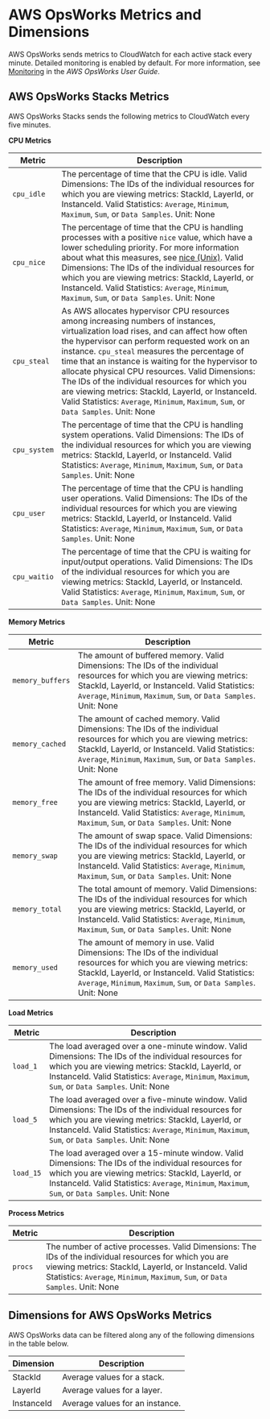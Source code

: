 # AWS OpsWorks Metrics and Dimensions<a name="ops-metricscollected"></a>

AWS OpsWorks sends metrics to CloudWatch for each active stack every minute\. Detailed monitoring is enabled by default\. For more information, see [Monitoring](http://docs.aws.amazon.com/opsworks/latest/userguide/monitoring.html) in the *AWS OpsWorks User Guide*\.

## AWS OpsWorks Stacks Metrics<a name="opsworks-metrics-dimensions"></a>

AWS OpsWorks Stacks sends the following metrics to CloudWatch every five minutes\.


**CPU Metrics**  

| Metric | Description | 
| --- | --- | 
|  `cpu_idle` |  The percentage of time that the CPU is idle\. Valid Dimensions: The IDs of the individual resources for which you are viewing metrics: StackId, LayerId, or InstanceId\. Valid Statistics: `Average`, `Minimum`, `Maximum`, `Sum`, or `Data Samples`\. Unit: None  | 
|  `cpu_nice` |  The percentage of time that the CPU is handling processes with a positive `nice` value, which have a lower scheduling priority\. For more information about what this measures, see [nice \(Unix\)](http://en.wikipedia.org/wiki/Nice_(Unix))\. Valid Dimensions: The IDs of the individual resources for which you are viewing metrics: StackId, LayerId, or InstanceId\. Valid Statistics: `Average`, `Minimum`, `Maximum`, `Sum`, or `Data Samples`\. Unit: None  | 
|  `cpu_steal` |  As AWS allocates hypervisor CPU resources among increasing numbers of instances, virtualization load rises, and can affect how often the hypervisor can perform requested work on an instance\. `cpu_steal` measures the percentage of time that an instance is waiting for the hypervisor to allocate physical CPU resources\. Valid Dimensions: The IDs of the individual resources for which you are viewing metrics: StackId, LayerId, or InstanceId\. Valid Statistics: `Average`, `Minimum`, `Maximum`, `Sum`, or `Data Samples`\. Unit: None  | 
|  `cpu_system` |  The percentage of time that the CPU is handling system operations\. Valid Dimensions: The IDs of the individual resources for which you are viewing metrics: StackId, LayerId, or InstanceId\. Valid Statistics: `Average`, `Minimum`, `Maximum`, `Sum`, or `Data Samples`\. Unit: None  | 
|  `cpu_user` |  The percentage of time that the CPU is handling user operations\. Valid Dimensions: The IDs of the individual resources for which you are viewing metrics: StackId, LayerId, or InstanceId\. Valid Statistics: `Average`, `Minimum`, `Maximum`, `Sum`, or `Data Samples`\. Unit: None  | 
|  `cpu_waitio` |  The percentage of time that the CPU is waiting for input/output operations\. Valid Dimensions: The IDs of the individual resources for which you are viewing metrics: StackId, LayerId, or InstanceId\. Valid Statistics: `Average`, `Minimum`, `Maximum`, `Sum`, or `Data Samples`\. Unit: None  | 


**Memory Metrics**  

| Metric | Description | 
| --- | --- | 
|  `memory_buffers` |  The amount of buffered memory\. Valid Dimensions: The IDs of the individual resources for which you are viewing metrics: StackId, LayerId, or InstanceId\. Valid Statistics: `Average`, `Minimum`, `Maximum`, `Sum`, or `Data Samples`\. Unit: None  | 
|  `memory_cached` |  The amount of cached memory\. Valid Dimensions: The IDs of the individual resources for which you are viewing metrics: StackId, LayerId, or InstanceId\. Valid Statistics: `Average`, `Minimum`, `Maximum`, `Sum`, or `Data Samples`\. Unit: None  | 
|  `memory_free` |  The amount of free memory\. Valid Dimensions: The IDs of the individual resources for which you are viewing metrics: StackId, LayerId, or InstanceId\. Valid Statistics: `Average`, `Minimum`, `Maximum`, `Sum`, or `Data Samples`\. Unit: None  | 
|  `memory_swap` |  The amount of swap space\. Valid Dimensions: The IDs of the individual resources for which you are viewing metrics: StackId, LayerId, or InstanceId\. Valid Statistics: `Average`, `Minimum`, `Maximum`, `Sum`, or `Data Samples`\. Unit: None  | 
|  `memory_total` |  The total amount of memory\. Valid Dimensions: The IDs of the individual resources for which you are viewing metrics: StackId, LayerId, or InstanceId\. Valid Statistics: `Average`, `Minimum`, `Maximum`, `Sum`, or `Data Samples`\. Unit: None  | 
|  `memory_used` |  The amount of memory in use\. Valid Dimensions: The IDs of the individual resources for which you are viewing metrics: StackId, LayerId, or InstanceId\. Valid Statistics: `Average`, `Minimum`, `Maximum`, `Sum`, or `Data Samples`\. Unit: None  | 


**Load Metrics**  

| Metric | Description | 
| --- | --- | 
|  `load_1` |  The load averaged over a one\-minute window\. Valid Dimensions: The IDs of the individual resources for which you are viewing metrics: StackId, LayerId, or InstanceId\. Valid Statistics: `Average`, `Minimum`, `Maximum`, `Sum`, or `Data Samples`\. Unit: None  | 
|  `load_5` |  The load averaged over a five\-minute window\. Valid Dimensions: The IDs of the individual resources for which you are viewing metrics: StackId, LayerId, or InstanceId\. Valid Statistics: `Average`, `Minimum`, `Maximum`, `Sum`, or `Data Samples`\. Unit: None  | 
|  `load_15` |  The load averaged over a 15\-minute window\. Valid Dimensions: The IDs of the individual resources for which you are viewing metrics: StackId, LayerId, or InstanceId\. Valid Statistics: `Average`, `Minimum`, `Maximum`, `Sum`, or `Data Samples`\. Unit: None  | 


**Process Metrics**  

| Metric | Description | 
| --- | --- | 
|  `procs` |  The number of active processes\. Valid Dimensions: The IDs of the individual resources for which you are viewing metrics: StackId, LayerId, or InstanceId\. Valid Statistics: `Average`, `Minimum`, `Maximum`, `Sum`, or `Data Samples`\. Unit: None  | 

## Dimensions for AWS OpsWorks Metrics<a name="ops-metric-dimensions"></a>

AWS OpsWorks data can be filtered along any of the following dimensions in the table below\.


|  Dimension  |  Description  | 
| --- | --- | 
|  StackId  |  Average values for a stack\.  | 
|  LayerId  |  Average values for a layer\.  | 
|  InstanceId  |  Average values for an instance\.  | 